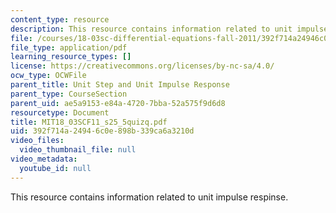 ```yaml
---
content_type: resource
description: This resource contains information related to unit impulse respinse.
file: /courses/18-03sc-differential-equations-fall-2011/392f714a24946c0e898b339ca6a3210d_MIT18_03SCF11_s25_5quizq.pdf
file_type: application/pdf
learning_resource_types: []
license: https://creativecommons.org/licenses/by-nc-sa/4.0/
ocw_type: OCWFile
parent_title: Unit Step and Unit Impulse Response
parent_type: CourseSection
parent_uid: ae5a9153-e84a-4720-7bba-52a575f9d6d8
resourcetype: Document
title: MIT18_03SCF11_s25_5quizq.pdf
uid: 392f714a-2494-6c0e-898b-339ca6a3210d
video_files:
  video_thumbnail_file: null
video_metadata:
  youtube_id: null
---
```

This resource contains information related to unit impulse respinse.